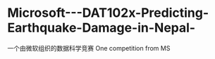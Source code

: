 # Microsoft---DAT102x-Predicting-Earthquake-Damage-in-Nepal-

一个由微软组织的数据科学竞赛
One competition from MS
